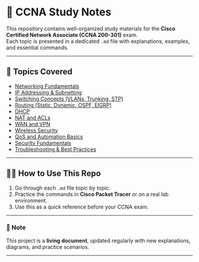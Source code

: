 # 📘 CCNA Study Notes

This repository contains well-organized study materials for the **Cisco Certified Network Associate (CCNA 200-301)** exam.  
Each topic is presented in a dedicated `.md` file with explanations, examples, and essential commands.

---

## 📂 Topics Covered

- [Networking Fundamentals](./Networking_Fundamentals.md)
- [IP Addressing & Subnetting](./IP_Addressing_Subnetting.md)
- [Switching Concepts (VLANs, Trunking, STP)](./Switching.md)
- [Routing (Static, Dynamic, OSPF, EIGRP)](./Routing.md)
- [DHCP](./DHCP.md)
- [NAT and ACLs](./NAT_ACLs.md)
- [WAN and VPN](./WAN_VPN.md)
- [Wireless Security](./Wireless_Security.md)
- [QoS and Automation Basics](./QoS_Automation.md)
- [Security Fundamentals](./Security.md)
- [Troubleshooting & Best Practices](./Troubleshooting.md)

---

## 🧑‍💻 How to Use This Repo

1. Go through each `.md` file topic by topic.
2. Practice the commands in **Cisco Packet Tracer** or on a real lab environment.
3. Use this as a quick reference before your CCNA exam.

---

### 📌 Note

This project is a **living document**, updated regularly with new explanations, diagrams, and practice scenarios.

---
